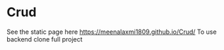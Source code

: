 # Crud
See the static page here
https://meenalaxmi1809.github.io/Crud/
To use backend clone full project
